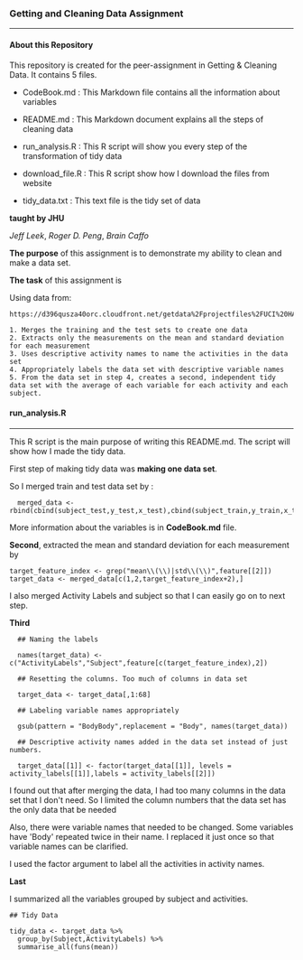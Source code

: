 ### **Getting and Cleaning Data Assignment**

--------------------------------------------------------------------------------

#### **About this Repository**

This repository is created for the peer-assignment in Getting & Cleaning Data. It contains 5 files. 

* CodeBook.md : This Markdown file contains all the information about variables

* README.md : This Markdown document explains all the steps of cleaning data

* run_analysis.R : This R script will show you every step of the transformation of tidy data 

* download_file.R : This R script show how I download the files from website 

* tidy_data.txt : This text file is the tidy set of data

**taught by JHU**

*Jeff Leek*, *Roger D. Peng*, *Brain Caffo*


**The purpose** of this assignment is to demonstrate my ability to clean and make a data set.

**The task** of this assignment is 

  Using data from:
  
    https://d396qusza40orc.cloudfront.net/getdata%2Fprojectfiles%2FUCI%20HAR%20Dataset.zip  

    1. Merges the training and the test sets to create one data 
    2. Extracts only the measurements on the mean and standard deviation for each measurement
    3. Uses descriptive activity names to name the activities in the data set
    4. Appropriately labels the data set with descriptive variable names
    5. From the data set in step 4, creates a second, independent tidy data set with the average of each variable for each activity and each subject.
    




#### **run_analysis.R**

--------------------------------------------------------------------------------

This R script is the main purpose of writing this README.md. The script will show how I made the tidy data. 

First step of making tidy data was **making one data set**.

So I merged train and test data set by :

``` {r echo = TRUE}
  merged_data <- rbind(cbind(subject_test,y_test,x_test),cbind(subject_train,y_train,x_train))
```

More information about the variables is in **CodeBook.md** file. 


**Second**, extracted the mean and standard deviation for each measurement by

``` {r}
target_feature_index <- grep("mean\\(\\)|std\\(\\)",feature[[2]])
target_data <- merged_data[c(1,2,target_feature_index+2),]
```

I also merged Activity Labels and subject so that I can easily go on to next step.

**Third**

``` {r}
  ## Naming the labels

  names(target_data) <- c("ActivityLabels","Subject",feature[c(target_feature_index),2])

  ## Resetting the columns. Too much of columns in data set 

  target_data <- target_data[,1:68]

  ## Labeling variable names appropriately 

  gsub(pattern = "BodyBody",replacement = "Body", names(target_data))

  ## Descriptive activity names added in the data set instead of just numbers.

  target_data[[1]] <- factor(target_data[[1]], levels = activity_labels[[1]],labels = activity_labels[[2]])
```

I found out that after merging the data, I had too many columns in the data set that I don't need. So I limited the column numbers that the data set has the only data that be needed

Also, there were variable names that needed to be changed. Some variables have 'Body' repeated twice in their name. I replaced it just once so that variable names can be clarified. 

I used the factor argument to label all the activities in activity names. 


**Last**

I summarized all the variables grouped by subject and activities. 


``` {r}
## Tidy Data

tidy_data <- target_data %>%
  group_by(Subject,ActivityLabels) %>%
  summarise_all(funs(mean)) 
  
```

